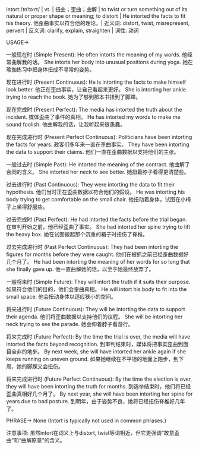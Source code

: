 intort:/ɪnˈtɔːrt/ | vt. | 扭曲；歪曲；曲解 | to twist or turn something out of its natural or proper shape or meaning; to distort |  He intorted the facts to fit his theory. 他歪曲事实以符合他的理论。| 近义词: distort, twist, misrepresent, pervert | 反义词: clarify, explain, straighten | 词性: 动词

USAGE->

一般现在时 (Simple Present):
He often intorts the meaning of my words.  他经常曲解我的话。
She intorts her body into unusual positions during yoga.  她在瑜伽练习中把身体扭成不寻常的姿势。


现在进行时 (Present Continuous):
He is intorting the facts to make himself look better. 他正在歪曲事实，让自己看起来更好。
She is intorting her ankle trying to reach the book. 她为了够到那本书扭到了脚踝。


现在完成时 (Present Perfect):
The media has intorted the truth about the incident. 媒体歪曲了事件的真相。
He has intorted my words to make me sound foolish. 他曲解我的话，让我听起来很愚蠢。


现在完成进行时 (Present Perfect Continuous):
Politicians have been intorting the facts for years. 政客们多年来一直在歪曲事实。
They have been intorting the data to support their claims. 他们一直在歪曲数据以支持他们的主张。


一般过去时 (Simple Past):
He intorted the meaning of the contract. 他曲解了合同的含义。
She intorted her neck to see better.  她扭着脖子看得更清楚些。


过去进行时 (Past Continuous):
They were intorting the data to fit their hypothesis. 他们当时正在歪曲数据以符合他们的假设。
He was intorting his body trying to get comfortable on the small chair. 他扭动着身体，试图在小椅子上坐得舒服些。


过去完成时 (Past Perfect):
He had intorted the facts before the trial began. 在审判开始之前，他已经歪曲了事实。
She had intorted her spine trying to lift the heavy box.  她在试图搬起那个沉重的箱子时扭伤了脊椎。


过去完成进行时 (Past Perfect Continuous):
They had been intorting the figures for months before they were caught.  他们在被抓之前已经歪曲数据好几个月了。
He had been intorting the meaning of her words for so long that she finally gave up. 他一直曲解她的话，以至于她最终放弃了。


一般将来时 (Simple Future):
They will intort the truth if it suits their purpose. 如果符合他们的目的，他们会歪曲真相。
He will intort his body to fit into the small space. 他会扭动身体以适应狭小的空间。


将来进行时 (Future Continuous):
They will be intorting the data to support their agenda. 他们将歪曲数据以支持他们的议程。
She will be intorting her neck trying to see the parade. 她会伸着脖子看游行。


将来完成时 (Future Perfect):
By the time the trial is over, the media will have intorted the facts beyond recognition. 到审判结束时，媒体将把事实歪曲到面目全非的地步。
By next week, she will have intorted her ankle again if she keeps running on uneven ground. 如果她继续在不平坦的地面上跑步，到下周，她的脚踝又会扭伤。


将来完成进行时 (Future Perfect Continuous):
By the time the election is over, they will have been intorting the truth for months. 到选举结束时，他们将已经歪曲真相好几个月了。
By next year, she will have been intorting her spine for years due to bad posture. 到明年，由于姿势不良，她将已经扭伤脊椎好几年了。


PHRASE->
None (Intort is typically not used in common phrases.)

注意事项:  虽然intort在词义上与distort, twist等词相近，但它更强调“故意歪曲”和“曲解原意”的含义。
